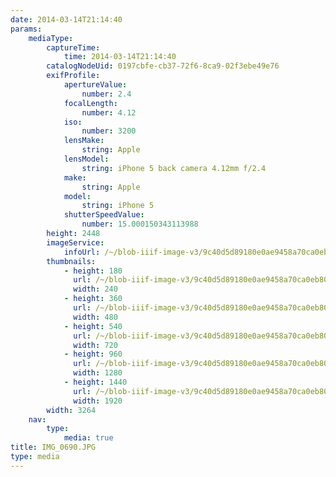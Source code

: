 ```yaml
---
date: 2014-03-14T21:14:40
params:
    mediaType:
        captureTime:
            time: 2014-03-14T21:14:40
        catalogNodeUid: 0197cbfe-cb37-72f6-8ca9-02f3ebe49e76
        exifProfile:
            apertureValue:
                number: 2.4
            focalLength:
                number: 4.12
            iso:
                number: 3200
            lensMake:
                string: Apple
            lensModel:
                string: iPhone 5 back camera 4.12mm f/2.4
            make:
                string: Apple
            model:
                string: iPhone 5
            shutterSpeedValue:
                number: 15.000150343113988
        height: 2448
        imageService:
            infoUrl: /~/blob-iiif-image-v3/9c40d5d89180e0ae9458a70ca0eb80641a68f6e83f0fd96f299ca08dad7ad81d/info.json
        thumbnails:
            - height: 180
              url: /~/blob-iiif-image-v3/9c40d5d89180e0ae9458a70ca0eb80641a68f6e83f0fd96f299ca08dad7ad81d/full/240%2C180/0/default.jpg
              width: 240
            - height: 360
              url: /~/blob-iiif-image-v3/9c40d5d89180e0ae9458a70ca0eb80641a68f6e83f0fd96f299ca08dad7ad81d/full/480%2C360/0/default.jpg
              width: 480
            - height: 540
              url: /~/blob-iiif-image-v3/9c40d5d89180e0ae9458a70ca0eb80641a68f6e83f0fd96f299ca08dad7ad81d/full/720%2C540/0/default.jpg
              width: 720
            - height: 960
              url: /~/blob-iiif-image-v3/9c40d5d89180e0ae9458a70ca0eb80641a68f6e83f0fd96f299ca08dad7ad81d/full/1280%2C960/0/default.jpg
              width: 1280
            - height: 1440
              url: /~/blob-iiif-image-v3/9c40d5d89180e0ae9458a70ca0eb80641a68f6e83f0fd96f299ca08dad7ad81d/full/1920%2C1440/0/default.jpg
              width: 1920
        width: 3264
    nav:
        type:
            media: true
title: IMG_0690.JPG
type: media
---
```

